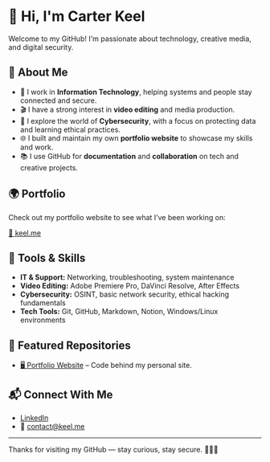 # 👋 Hi, I'm Carter Keel

Welcome to my GitHub! I'm passionate about technology, creative media, and digital security.

## 🧠 About Me

- 💼 I work in **Information Technology**, helping systems and people stay connected and secure.
- 🎬 I have a strong interest in **video editing** and media production.
- 🔐 I explore the world of **Cybersecurity**, with a focus on protecting data and learning ethical practices.
- 🌐 I built and maintain my own **portfolio website** to showcase my skills and work.
- 📚 I use GitHub for **documentation** and **collaboration** on tech and creative projects.

## 🌍 Portfolio

Check out my portfolio website to see what I’ve been working on:

[🔗 keel.me](https://keel.me/)

## 🧰 Tools & Skills

- **IT & Support:** Networking, troubleshooting, system maintenance
- **Video Editing:** Adobe Premiere Pro, DaVinci Resolve, After Effects
- **Cybersecurity:** OSINT, basic network security, ethical hacking fundamentals
- **Tech Tools:** Git, GitHub, Markdown, Notion, Windows/Linux environments

## 📁 Featured Repositories

- [🖥️ Portfolio Website](https://github.com/carterkeel/website) – Code behind my personal site.

## 📬 Connect With Me

- [LinkedIn](https://www.linkedin.com/in/carterkeel)
- 📧 contact@keel.me

---

Thanks for visiting my GitHub — stay curious, stay secure. 🧠🔐🎥

